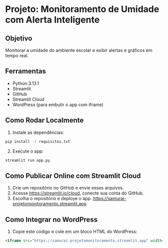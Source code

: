 # Projeto: Monitoramento de Umidade com Alerta Inteligente

## Objetivo
Monitorar a umidade do ambiente escolar e exibir alertas e gráficos em tempo real.

## Ferramentas
- Python 3.13.1
- Streamlit
- GitHub
- Streamlit Cloud
- WordPress (para embutir o app com iframe)

## Como Rodar Localmente
1. Instale as dependências:
```bash
pip install -r requisitos.txt
```

2. Execute o app:
```bash
streamlit run app.py
```

## Como Publicar Online com Streamlit Cloud
1. Crie um repositório no GitHub e envie esses arquivos.
2. Acesse https://streamlit.io/cloud, conecte sua conta do GitHub.
3. Escolha o repositório e deploye o app.
https://samurai-projetomonitoramento.streamlit.app
## Como Integrar no WordPress
1. Copie este código e cole em um bloco HTML do WordPress:

```html
<iframe src="https://samurai-projetomonitoramento.streamlit.app" width="100%" height="600" frameborder="0"></iframe>
```
